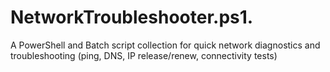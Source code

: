 # NetworkTroubleshooter.ps1.
A PowerShell and Batch script collection for quick network diagnostics and troubleshooting (ping, DNS, IP release/renew, connectivity tests)
